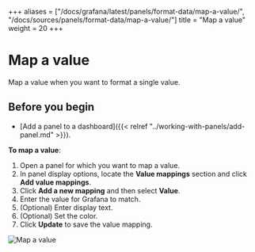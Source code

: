 +++
aliases = ["/docs/grafana/latest/panels/format-data/map-a-value/", "/docs/sources/panels/format-data/map-a-value/"]
title = "Map a value"
weight = 20
+++

# Map a value

Map a value when you want to format a single value.

## Before you begin

- [Add a panel to a dashboard]({{< relref "../working-with-panels/add-panel.md" >}}).

**To map a value**:

1. Open a panel for which you want to map a value.
1. In panel display options, locate the **Value mappings** section and click **Add value mappings**.
1. Click **Add a new mapping** and then select **Value**.
1. Enter the value for Grafana to match.
1. (Optional) Enter display text.
1. (Optional) Set the color.
1. Click **Update** to save the value mapping.

![Map a value](/static/img/docs/value-mappings/map-value-8-0.png)
